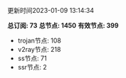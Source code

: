 更新时间2023-01-09 13:14:34

**总订阅: 73**
**总节点: 1450**
**有效节点: 399**
- trojan节点: 108
- v2ray节点: 218
- ss节点: 71
- ssr节点: 2
